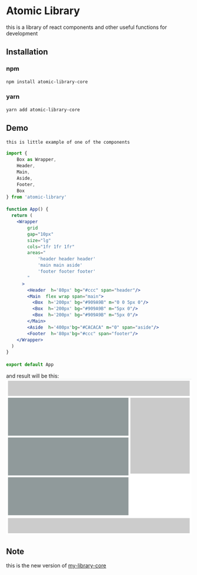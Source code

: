 # Atomic Library
this is a library of react components and other useful functions for development

## Installation

### npm
```bash
npm install atomic-library-core
```
### yarn 
```bash
yarn add atomic-library-core
```
## Demo
    this is little example of one of the components
```jsx
import {
    Box as Wrapper,
    Header,
    Main,
    Aside,
    Footer,
    Box
} from 'atomic-library'

function App() {
  return (
    <Wrapper 
        grid
        gap="10px"
        size="lg" 
        cols="1fr 1fr 1fr" 
        areas="
            'header header header'
            'main main aside'
            'footer footer footer'
        "
      >
        <Header  h='80px' bg="#ccc" span="header"/>
        <Main  flex wrap span="main">
          <Box  h='200px' bg="#909A9B" m="0 0 5px 0"/>
          <Box  h='200px' bg="#909A9B" m="5px 0"/>
          <Box  h='200px' bg="#909A9B" m="5px 0"/>
        </Main>
        <Aside  h='400px'bg="#CACACA" m="0" span="aside"/>
        <Footer  h='80px'bg="#ccc" span="footer"/>
    </Wrapper>
  )
}

export default App
```
and result will be this:
![Screenshot](src/assets/Capture.PNG)

## Note
this is the new version of <a href="https://github.com/my-library-org/my-library-core">my-library-core</a>

